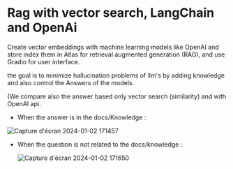# Rag with vector search, LangChain and OpenAi

Create vector embeddings with machine learning models like OpenAI and store index them in Atlas for retrieval augmented generation (RAG), and use Gradio for user interface.

the goal is to minimize hallucination problems of llm's by adding knowledge and also control the Answers of the models.

(We compare also the answer based only vector search (similarity) and with OpenAI api.

- When the answer is in the docs/Knowledge :

![Capture d'écran 2024-01-02 171457](https://github.com/issamwo/LLM_Rag_demo/assets/120108637/7472a329-1350-4d74-989e-c143a68ffa52)

- When the question is not related to the docs/knowledge :
  
  ![Capture d'écran 2024-01-02 171650](https://github.com/issamwo/LLM_Rag_demo/assets/120108637/61bee728-3c4b-403d-98f4-f2ffda15eb9a)
